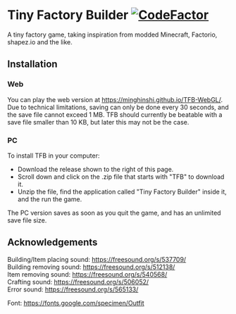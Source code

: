 # Tiny Factory Builder [![CodeFactor](https://www.codefactor.io/repository/github/minghinshi/tiny-factory-builder/badge)](https://www.codefactor.io/repository/github/minghinshi/tiny-factory-builder)  
A tiny factory game, taking inspiration from modded Minecraft, Factorio, shapez.io and the like. 

## Installation

### Web

You can play the web version at https://minghinshi.github.io/TFB-WebGL/. Due to technical limitations, saving can only be done every 30 seconds, and the save file cannot exceed 1 MB. TFB should currently be beatable with a save file smaller than 10 KB, but later this may not be the case.  

### PC

To install TFB in your computer:

- Download the release shown to the right of this page.	
- Scroll down and click on the .zip file that starts with "TFB" to download it.	
- Unzip the file, find the application called "Tiny Factory Builder" inside it, and the run the game.  

The PC version saves as soon as you quit the game, and has an unlimited save file size.

## Acknowledgements  

Building/Item placing sound: https://freesound.org/s/537709/  
Building removing sound: https://freesound.org/s/512138/  
Item removing sound: https://freesound.org/s/540568/  
Crafting sound: https://freesound.org/s/506052/  
Error sound: https://freesound.org/s/565133/  

Font: https://fonts.google.com/specimen/Outfit  
